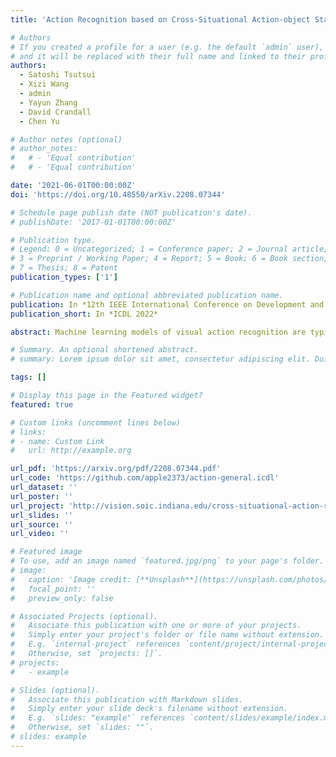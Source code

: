 ```yaml
---
title: 'Action Recognition based on Cross-Situational Action-object Statistics '

# Authors
# If you created a profile for a user (e.g. the default `admin` user), write the username (folder name) here
# and it will be replaced with their full name and linked to their profile.
authors:
  - Satoshi Tsutsui
  - Xizi Wang
  - admin
  - Yayun Zhang
  - David Crandall
  - Chen Yu

# Author notes (optional)
# author_notes:
#   # - 'Equal contribution'
#   # - 'Equal contribution'

date: '2021-06-01T00:00:00Z'
doi: 'https://doi.org/10.48550/arXiv.2208.07344'

# Schedule page publish date (NOT publication's date).
# publishDate: '2017-01-01T00:00:00Z'

# Publication type.
# Legend: 0 = Uncategorized; 1 = Conference paper; 2 = Journal article;
# 3 = Preprint / Working Paper; 4 = Report; 5 = Book; 6 = Book section;
# 7 = Thesis; 8 = Patent
publication_types: ['1']

# Publication name and optional abbreviated publication name.
publication: In *12th IEEE International Conference on Development and Learning*
publication_short: In *ICDL 2022*

abstract: Machine learning models of visual action recognition are typically trained and tested on data from specific situations where actions are associated with certain objects. It is an open question how action-object associations in the training set influence a model's ability to generalize beyond trained situations. We set out to identify properties of training data that lead to action recognition models with greater generalization ability. To do this, we take inspiration from a cognitive mechanism called cross-situational learning, which states that human learners extract the meaning of concepts by observing instances of the same concept across different situations. We perform controlled experiments with various types of action-object associations, and identify key properties of action-object co-occurrence in training data that lead to better classifiers. Given that these properties are missing in the datasets that are typically used to train action classifiers in the computer vision literature, our work provides useful insights on how we should best construct datasets for efficiently training for better generalization.

# Summary. An optional shortened abstract.
# summary: Lorem ipsum dolor sit amet, consectetur adipiscing elit. Duis posuere tellus ac convallis placerat. Proin tincidunt magna sed ex sollicitudin condimentum.

tags: []

# Display this page in the Featured widget?
featured: true

# Custom links (uncomment lines below)
# links:
# - name: Custom Link
#   url: http://example.org

url_pdf: 'https://arxiv.org/pdf/2208.07344.pdf'
url_code: 'https://github.com/apple2373/action-general.icdl'
url_dataset: ''
url_poster: ''
url_project: 'http://vision.soic.indiana.edu/cross-situational-action-recognition/'
url_slides: ''
url_source: ''
url_video: ''

# Featured image
# To use, add an image named `featured.jpg/png` to your page's folder.
# image:
#   caption: 'Image credit: [**Unsplash**](https://unsplash.com/photos/pLCdAaMFLTE)'
#   focal_point: ''
#   preview_only: false

# Associated Projects (optional).
#   Associate this publication with one or more of your projects.
#   Simply enter your project's folder or file name without extension.
#   E.g. `internal-project` references `content/project/internal-project/index.md`.
#   Otherwise, set `projects: []`.
# projects:
#   - example

# Slides (optional).
#   Associate this publication with Markdown slides.
#   Simply enter your slide deck's filename without extension.
#   E.g. `slides: "example"` references `content/slides/example/index.md`.
#   Otherwise, set `slides: ""`.
# slides: example
---
```


<!-- {{% callout note %}}
Click the _Cite_ button above to demo the feature to enable visitors to import publication metadata into their reference management software.
{{% /callout %}} -->

<!-- {{% callout note %}}
Create your slides in Markdown - click the _Slides_ button to check out the example.
{{% /callout %}} -->

<!-- Supplementary notes can be added here, including [code, math, and images](https://wowchemy.com/docs/writing-markdown-latex/). -->
